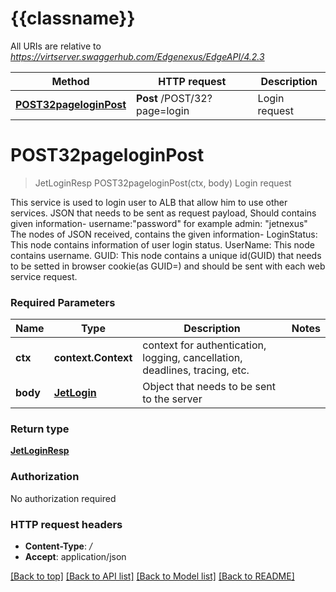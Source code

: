 # {{classname}}

All URIs are relative to *https://virtserver.swaggerhub.com/Edgenexus/EdgeAPI/4.2.3*

Method | HTTP request | Description
------------- | ------------- | -------------
[**POST32pageloginPost**](LoginApi.md#POST32pageloginPost) | **Post** /POST/32?page&#x3D;login | Login request

# **POST32pageloginPost**
> JetLoginResp POST32pageloginPost(ctx, body)
Login request

This service is used to login user to ALB that allow him to use other services.    JSON that needs to be sent as request payload, Should contains given information-    username:\"password\" for example admin: \"jetnexus\"    The nodes of JSON received, contains the given information-        LoginStatus: This node contains information of user login status.     UserName: This node contains username.     GUID: This node contains a unique id(GUID) that needs to be setted in browser cookie(as GUID=) and should be sent with each web service request. 

### Required Parameters

Name | Type | Description  | Notes
------------- | ------------- | ------------- | -------------
 **ctx** | **context.Context** | context for authentication, logging, cancellation, deadlines, tracing, etc.
  **body** | [**JetLogin**](JetLogin.md)| Object that needs to be sent to the server | 

### Return type

[**JetLoginResp**](jet_LoginResp.md)

### Authorization

No authorization required

### HTTP request headers

 - **Content-Type**: */*
 - **Accept**: application/json

[[Back to top]](#) [[Back to API list]](../README.md#documentation-for-api-endpoints) [[Back to Model list]](../README.md#documentation-for-models) [[Back to README]](../README.md)

